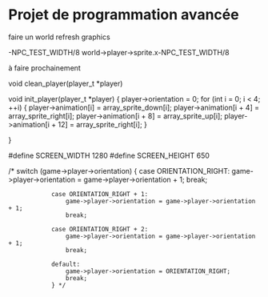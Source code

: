 # Projet de programmation avancée

faire un world 
refresh graphics

-NPC_TEST_WIDTH/8
world->player->sprite.x-NPC_TEST_WIDTH/8

à faire prochainement

void clean_player(player_t *player)

void init_player(player_t *player)
{
    player->orientation = 0;
    for (int i = 0; i < 4; ++i)
    {
        player->animation[i] = array_sprite_down[i];
        player->animation[i + 4] = array_sprite_right[i];
        player->animation[i + 8] = array_sprite_up[i];
        player->animation[i + 12] = array_sprite_right[i];
    }

}


#define SCREEN_WIDTH 1280
#define SCREEN_HEIGHT 650

  /*                 switch (game->player->orientation)
                {
                case ORIENTATION_RIGHT:
                    game->player->orientation = game->player->orientation + 1;
                    break;

                case ORIENTATION_RIGHT + 1:
                    game->player->orientation = game->player->orientation + 1;
                    break;

                case ORIENTATION_RIGHT + 2:
                    game->player->orientation = game->player->orientation + 1;
                    break;

                default:
                    game->player->orientation = ORIENTATION_RIGHT;
                    break;
                } */